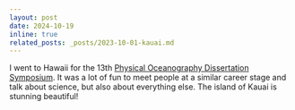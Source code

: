 ```yaml
---
layout: post
date: 2024-10-19 
inline: true
related_posts: _posts/2023-10-01-kauai.md
---
```


I went to Hawaii for the 13th [Physical Oceanography Dissertation Symposium](http://www.pods-symposium.org/). It was a lot of fun to meet people at a similar career stage and talk about science, but also about everything else. 
The island of Kauai is stunning beautiful!